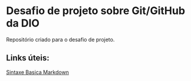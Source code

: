 # Desafio de projeto sobre Git/GitHub da DIO
  Repositório criado para o desafio de projeto.
## Links úteis:
[Sintaxe Basica Markdown](https://www.markdownguide.org/basic-syntax/)
